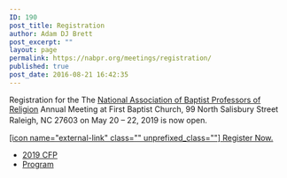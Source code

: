 ```yaml
---
ID: 190
post_title: Registration
author: Adam DJ Brett
post_excerpt: ""
layout: page
permalink: https://nabpr.org/meetings/registration/
published: true
post_date: 2016-08-21 16:42:35
---
```

Registration for the The <a href="https://www.nabpr.org">National Association of Baptist Professors of Religion</a> Annual Meeting at First Baptist Church, 99 North Salisbury Street Raleigh, NC 27603 on May 20 – 22, 2019 is now open.<span style="font-size: large;"> </span>

<a title="2019 NABPR registration" href="https://secure.touchnet.net/C20495_ustores/web/classic/store_main.jsp?STOREID=56&amp;SINGLESTORE=true" target="_blank" rel="noopener noreferrer">[icon name="external-link" class="" unprefixed_class=""] Register Now.</a>

<ul>
    <li><a href="https://nabpr.org/2019-nabpr-call-for-papers/">2019 CFP</a></li>
    <li><a href="https://nabpr.org/2019-nabpr-meeting-program/">Program</a></li>
</ul>